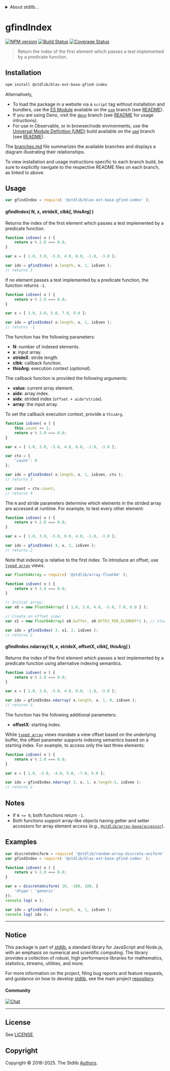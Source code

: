 <!--

@license Apache-2.0

Copyright (c) 2025 The Stdlib Authors.

Licensed under the Apache License, Version 2.0 (the "License");
you may not use this file except in compliance with the License.
You may obtain a copy of the License at

   http://www.apache.org/licenses/LICENSE-2.0

Unless required by applicable law or agreed to in writing, software
distributed under the License is distributed on an "AS IS" BASIS,
WITHOUT WARRANTIES OR CONDITIONS OF ANY KIND, either express or implied.
See the License for the specific language governing permissions and
limitations under the License.

-->


<details>
  <summary>
    About stdlib...
  </summary>
  <p>We believe in a future in which the web is a preferred environment for numerical computation. To help realize this future, we've built stdlib. stdlib is a standard library, with an emphasis on numerical and scientific computation, written in JavaScript (and C) for execution in browsers and in Node.js.</p>
  <p>The library is fully decomposable, being architected in such a way that you can swap out and mix and match APIs and functionality to cater to your exact preferences and use cases.</p>
  <p>When you use stdlib, you can be absolutely certain that you are using the most thorough, rigorous, well-written, studied, documented, tested, measured, and high-quality code out there.</p>
  <p>To join us in bringing numerical computing to the web, get started by checking us out on <a href="https://github.com/stdlib-js/stdlib">GitHub</a>, and please consider <a href="https://opencollective.com/stdlib">financially supporting stdlib</a>. We greatly appreciate your continued support!</p>
</details>

# gfindIndex

[![NPM version][npm-image]][npm-url] [![Build Status][test-image]][test-url] [![Coverage Status][coverage-image]][coverage-url] <!-- [![dependencies][dependencies-image]][dependencies-url] -->

> Return the index of the first element which passes a test implemented by a predicate function.

<section class="installation">

## Installation

```bash
npm install @stdlib/blas-ext-base-gfind-index
```

Alternatively,

-   To load the package in a website via a `script` tag without installation and bundlers, use the [ES Module][es-module] available on the [`esm`][esm-url] branch (see [README][esm-readme]).
-   If you are using Deno, visit the [`deno`][deno-url] branch (see [README][deno-readme] for usage intructions).
-   For use in Observable, or in browser/node environments, use the [Universal Module Definition (UMD)][umd] build available on the [`umd`][umd-url] branch (see [README][umd-readme]).

The [branches.md][branches-url] file summarizes the available branches and displays a diagram illustrating their relationships.

To view installation and usage instructions specific to each branch build, be sure to explicitly navigate to the respective README files on each branch, as linked to above.

</section>

<section class="usage">

## Usage

```javascript
var gfindIndex = require( '@stdlib/blas-ext-base-gfind-index' );
```

#### gfindIndex( N, x, strideX, clbk\[, thisArg] )

Returns the index of the first element which passes a test implemented by a predicate function.

```javascript
function isEven( v ) {
    return v % 2.0 === 0.0;
}

var x = [ 1.0, 3.0, -5.0, 4.0, 0.0, -1.0, -3.0 ];

var idx = gfindIndex( x.length, x, 1, isEven );
// returns 3
```

If no element passes a test implemented by a predicate function, the function returns `-1`.

```javascript
function isEven( v ) {
    return v % 2.0 === 0.0;
}

var x = [ 1.0, 3.0, 5.0, 7.0, 9.0 ];

var idx = gfindIndex( x.length, x, 1, isEven );
// returns -1
```

The function has the following parameters:

-   **N**: number of indexed elements.
-   **x**: input array.
-   **strideX**: stride length.
-   **clbk**: callback function.
-   **thisArg**: execution context (_optional_).

The callback function is provided the following arguments:

-   **value**: current array element.
-   **aidx**: array index.
-   **sidx**: strided index (`offset + aidx*stride`).
-   **array**: the input array.

To set the callback execution context, provide a `thisArg`.

```javascript
function isEven( v ) {
    this.count += 1;
    return v % 2.0 === 0.0;
}

var x = [ 1.0, 3.0, -5.0, 4.0, 0.0, -1.0, -3.0 ];

var ctx = {
    'count': 0
};

var idx = gfindIndex( x.length, x, 1, isEven, ctx );
// returns 3

var count = ctx.count;
// returns 4
```

The `N` and stride parameters determine which elements in the strided array are accessed at runtime. For example, to test every other element:

```javascript
function isEven( v ) {
    return v % 2.0 === 0.0;
}

var x = [ 1.0, 3.0, -5.0, 0.0, 4.0, -1.0, -3.0 ];

var idx = gfindIndex( 4, x, 2, isEven );
// returns 2
```

Note that indexing is relative to the first index. To introduce an offset, use [`typed array`][mdn-typed-array] views.

```javascript
var Float64Array = require( '@stdlib/array-float64' );

function isEven( v ) {
    return v % 2.0 === 0.0;
}

// Initial array:
var x0 = new Float64Array( [ 1.0, 3.0, 4.0, -5.0, 7.0, 6.0 ] );

// Create an offset view:
var x1 = new Float64Array( x0.buffer, x0.BYTES_PER_ELEMENT*1 ); // start at 2nd element

var idx = gfindIndex( 3, x1, 2, isEven );
// returns 2
```

#### gfindIndex.ndarray( N, x, strideX, offsetX, clbk\[, thisArg] )

Returns the index of the first element which passes a test implemented by a predicate function using alternative indexing semantics.

```javascript
function isEven( v ) {
    return v % 2.0 === 0.0;
}

var x = [ 1.0, 3.0, -5.0, 4.0, 0.0, -1.0, -3.0 ];

var idx = gfindIndex.ndarray( x.length, x, 1, 0, isEven );
// returns 3
```

The function has the following additional parameters:

-   **offsetX**: starting index.

While [`typed array`][mdn-typed-array] views mandate a view offset based on the underlying buffer, the offset parameter supports indexing semantics based on a starting index. For example, to access only the last three elements:

```javascript
function isEven( v ) {
    return v % 2.0 === 0.0;
}

var x = [ 1.0, -2.0, -4.0, 5.0, -7.0, 6.0 ];

var idx = gfindIndex.ndarray( 3, x, 1, x.length-3, isEven );
// returns 2
```

</section>

<!-- /.usage -->

<section class="notes">

## Notes

-   If `N <= 0`, both functions return `-1`.
-   Both functions support array-like objects having getter and setter accessors for array element access (e.g., [`@stdlib/array-base/accessor`][@stdlib/array/base/accessor]).

</section>

<!-- /.notes -->

<section class="examples">

## Examples

<!-- eslint no-undef: "error" -->

```javascript
var discreteUniform = require( '@stdlib/random-array-discrete-uniform' );
var gfindIndex = require( '@stdlib/blas-ext-base-gfind-index' );

function isEven( v ) {
    return v % 2.0 === 0.0;
}

var x = discreteUniform( 10, -100, 100, {
    'dtype': 'generic'
});
console.log( x );

var idx = gfindIndex( x.length, x, 1, isEven );
console.log( idx );
```

</section>

<!-- /.examples -->

<!-- Section to include cited references. If references are included, add a horizontal rule *before* the section. Make sure to keep an empty line after the `section` element and another before the `/section` close. -->

<section class="references">

</section>

<!-- /.references -->

<!-- Section for related `stdlib` packages. Do not manually edit this section, as it is automatically populated. -->

<section class="related">

</section>

<!-- /.related -->

<!-- Section for all links. Make sure to keep an empty line after the `section` element and another before the `/section` close. -->


<section class="main-repo" >

* * *

## Notice

This package is part of [stdlib][stdlib], a standard library for JavaScript and Node.js, with an emphasis on numerical and scientific computing. The library provides a collection of robust, high performance libraries for mathematics, statistics, streams, utilities, and more.

For more information on the project, filing bug reports and feature requests, and guidance on how to develop [stdlib][stdlib], see the main project [repository][stdlib].

#### Community

[![Chat][chat-image]][chat-url]

---

## License

See [LICENSE][stdlib-license].


## Copyright

Copyright &copy; 2016-2025. The Stdlib [Authors][stdlib-authors].

</section>

<!-- /.stdlib -->

<!-- Section for all links. Make sure to keep an empty line after the `section` element and another before the `/section` close. -->

<section class="links">

[npm-image]: http://img.shields.io/npm/v/@stdlib/blas-ext-base-gfind-index.svg
[npm-url]: https://npmjs.org/package/@stdlib/blas-ext-base-gfind-index

[test-image]: https://github.com/stdlib-js/blas-ext-base-gfind-index/actions/workflows/test.yml/badge.svg?branch=main
[test-url]: https://github.com/stdlib-js/blas-ext-base-gfind-index/actions/workflows/test.yml?query=branch:main

[coverage-image]: https://img.shields.io/codecov/c/github/stdlib-js/blas-ext-base-gfind-index/main.svg
[coverage-url]: https://codecov.io/github/stdlib-js/blas-ext-base-gfind-index?branch=main

<!--

[dependencies-image]: https://img.shields.io/david/stdlib-js/blas-ext-base-gfind-index.svg
[dependencies-url]: https://david-dm.org/stdlib-js/blas-ext-base-gfind-index/main

-->

[chat-image]: https://img.shields.io/gitter/room/stdlib-js/stdlib.svg
[chat-url]: https://app.gitter.im/#/room/#stdlib-js_stdlib:gitter.im

[stdlib]: https://github.com/stdlib-js/stdlib

[stdlib-authors]: https://github.com/stdlib-js/stdlib/graphs/contributors

[umd]: https://github.com/umdjs/umd
[es-module]: https://developer.mozilla.org/en-US/docs/Web/JavaScript/Guide/Modules

[deno-url]: https://github.com/stdlib-js/blas-ext-base-gfind-index/tree/deno
[deno-readme]: https://github.com/stdlib-js/blas-ext-base-gfind-index/blob/deno/README.md
[umd-url]: https://github.com/stdlib-js/blas-ext-base-gfind-index/tree/umd
[umd-readme]: https://github.com/stdlib-js/blas-ext-base-gfind-index/blob/umd/README.md
[esm-url]: https://github.com/stdlib-js/blas-ext-base-gfind-index/tree/esm
[esm-readme]: https://github.com/stdlib-js/blas-ext-base-gfind-index/blob/esm/README.md
[branches-url]: https://github.com/stdlib-js/blas-ext-base-gfind-index/blob/main/branches.md

[stdlib-license]: https://raw.githubusercontent.com/stdlib-js/blas-ext-base-gfind-index/main/LICENSE

[mdn-typed-array]: https://developer.mozilla.org/en-US/docs/Web/JavaScript/Reference/Global_Objects/TypedArray

[@stdlib/array/base/accessor]: https://github.com/stdlib-js/array-base-accessor

</section>

<!-- /.links -->
